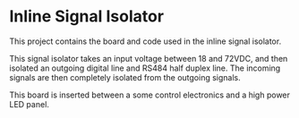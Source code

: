 # Inline Signal Isolator

This project contains the board and code used in the inline signal isolator.

This signal isolator takes an input voltage between 18 and 72VDC, and then isolated an outgoing digital line and RS484 half duplex line. The incoming signals are then completely isolated from the outgoing signals. 

This board is inserted between a some control electronics and a high power LED panel.

